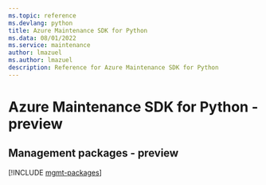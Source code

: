 ```yaml
---
ms.topic: reference
ms.devlang: python
title: Azure Maintenance SDK for Python
ms.data: 08/01/2022
ms.service: maintenance
author: lmazuel
ms.author: lmazuel
description: Reference for Azure Maintenance SDK for Python
---
```

# Azure Maintenance SDK for Python - preview

## Management packages - preview
[!INCLUDE [mgmt-packages](maintenance-mgmt-index.md)]